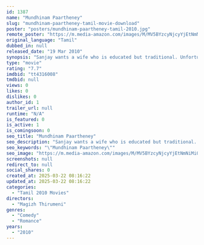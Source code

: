```yaml
---
id: 1387
name: "Mundhinam Paartheney"
slug: "mundhinam-paartheney-tamil-movie-download"
poster: "posters/mundhinam-paartheney-tamil-2010.jpg"
remote_poster: "https://m.media-amazon.com/images/M/MV5BYzcyNjcyYjEtNmNiMi00Y2U4LTg4YzktODNlMjFmMTkwZjllXkEyXkFqcGdeQXVyOTUwNDAwMzY@._V1_SX300.jpg"
original_language: "Tamil"
dubbed_in: null
released_date: "19 Mar 2010"
synopsis: "Sanjay wants a wife who is educated but traditional. Unfortunately, all his attempts to impress the two girls of his choice fail. Later, his colleague Anu enters his life."
type: "movie"
rating: "7.7"
imdbid: "tt4316008"
tmdbid: null
views: 0
likes: 0
dislikes: 0
author_id: 1
trailer_url: null
runtime: "N/A"
is_featured: 0
is_active: 1
is_comingsoon: 0
seo_title: "Mundhinam Paartheney"
seo_description: "Sanjay wants a wife who is educated but traditional. Unfortunately, all his attempts to impress the two girls of his choice fail. Later, his colleague Anu enters his life."
seo_keywords: "\"Mundhinam Paartheney\""
seo_image: "https://m.media-amazon.com/images/M/MV5BYzcyNjcyYjEtNmNiMi00Y2U4LTg4YzktODNlMjFmMTkwZjllXkEyXkFqcGdeQXVyOTUwNDAwMzY@._V1_SX300.jpg"
screenshots: null
redirect_to: null
social_shares: 0
created_at: 2025-03-22 08:16:22
updated_at: 2025-03-22 08:16:22
categories:
  - "Tamil 2010 Movies"
directors:
  - "Magizh Thirumeni"
genres:
  - "Comedy"
  - "Romance"
years:
  - "2010"
---
```

